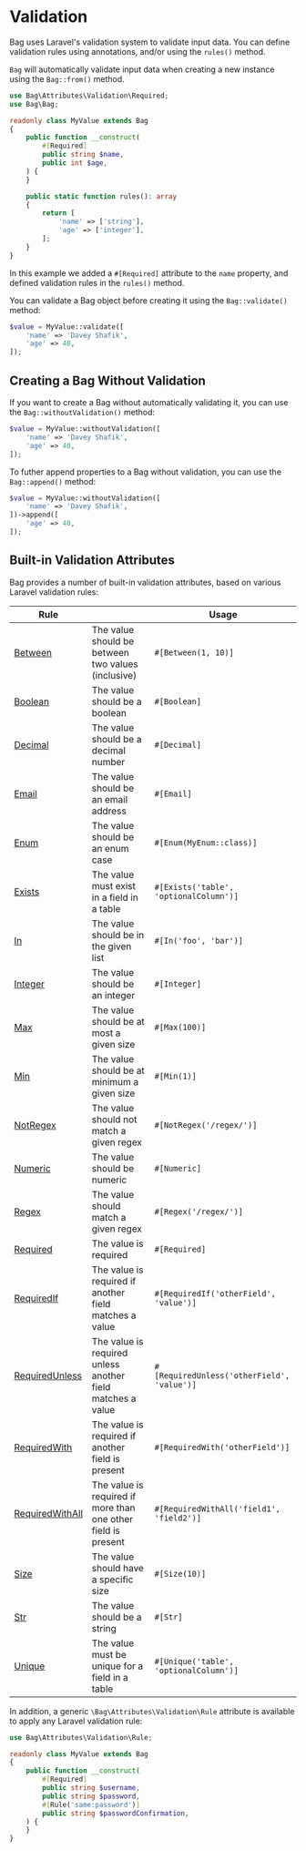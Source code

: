 # Validation

Bag uses Laravel's validation system to validate input data. You can define validation rules using annotations, and/or using the `rules()` method.

`Bag` will automatically validate input data when creating a new instance using the `Bag::from()` method.

```php
use Bag\Attributes\Validation\Required;
use Bag\Bag;

readonly class MyValue extends Bag
{
    public function __construct(
        #[Required]
        public string $name,
        public int $age,
    ) {
    }

    public static function rules(): array
    {
        return [
            'name' => ['string'],
            'age' => ['integer'],
        ];
    }
}
```

In this example we added a `#[Required]` attribute to the `name` property, and defined validation rules in the `rules()` method.

You can validate a Bag object before creating it using the `Bag::validate()` method:

```php
$value = MyValue::validate([
    'name' => 'Davey Shafik',
    'age' => 40,
]);
```

## Creating a Bag Without Validation

If you want to create a Bag without automatically validating it, you can use the `Bag::withoutValidation()` method:

```php
$value = MyValue::withoutValidation([
    'name' => 'Davey Shafik',
    'age' => 40,
]);
```

To futher append properties to a Bag without validation, you can use the `Bag::append()` method:

```php
$value = MyValue::withoutValidation([
    'name' => 'Davey Shafik',
])->append([
    'age' => 40,
]);
```

## Built-in Validation Attributes

Bag provides a number of built-in validation attributes, based on various Laravel validation rules:

| Rule                                                                          |                                                               | Usage                                      |
|-------------------------------------------------------------------------------|---------------------------------------------------------------|--------------------------------------------|
| [Between](https://laravel.com/docs/validation#rule-between)                   | The value should be between two values (inclusive)            | `#[Between(1, 10)]`                        |
| [Boolean](https://laravel.com/docs/validation#rule-boolean)                   | The value should be a boolean                                 | `#[Boolean]`                               |
| [Decimal](https://laravel.com/docs/validation#rule-decimal)                   | The value should be a decimal number                          | `#[Decimal]`                               |
| [Email](https://laravel.com/docs/validation#rule-email)                       | The value should be an email address                          | `#[Email]`                                 |
| [Enum](https://laravel.com/docs/validation#rule-enum)                         | The value should be an enum case                              | `#[Enum(MyEnum::class)]`                   |
| [Exists](https://laravel.com/docs/validation#rule-exists)                     | The value must exist in a field in a table                    | `#[Exists('table', 'optionalColumn')]`     |
| [In](https://laravel.com/docs/validation#rule-in)                             | The value should be in the given list                         | `#[In('foo', 'bar')]`                      |
| [Integer](https://laravel.com/docs/validation#rule-integer)                   | The value should be an integer                                | `#[Integer]`                               |
| [Max](https://laravel.com/docs/validation#rule-max)                           | The value should be at most a given size                      | `#[Max(100)]`                              |
| [Min](https://laravel.com/docs/validation#rule-min)                           | The value should be at minimum a given size                   | `#[Min(1)]`                                |
| [NotRegex](https://laravel.com/docs/validation#rule-not-regex)                | The value should not match a given regex                      | `#[NotRegex('/regex/')]`                   |
| [Numeric](https://laravel.com/docs/validation#rule-numeric)                   | The value should be numeric                                   | `#[Numeric]`                               |
| [Regex](https://laravel.com/docs/validation#rule-regex)                       | The value should match a given regex                          | `#[Regex('/regex/')]`                      |
| [Required](https://laravel.com/docs/validation#rule-required)                 | The value is required                                         | `#[Required]`                              |
| [RequiredIf](https://laravel.com/docs/validation#rule-required-if)            | The value is required if another field matches a value        | `#[RequiredIf('otherField', 'value')]`     |
| [RequiredUnless](https://laravel.com/docs/validation#rule-required-unless)    | The value is required unless another field matches a value    | `#[RequiredUnless('otherField', 'value')]` |
| [RequiredWith](https://laravel.com/docs/validation#rule-required-with)        | The value is required if another field is present             | `#[RequiredWith('otherField')]`            |
| [RequiredWithAll](https://laravel.com/docs/validation#rule-required-with-all) | The value is required if more than one other field is present | `#[RequiredWithAll('field1', 'field2')]`   |
| [Size](https://laravel.com/docs/validation#rule-size)                         | The value should have a specific size                         | `#[Size(10)]`                              |
| [Str](https://laravel.com/docs/validation#rule-string)                        | The value should be a string                                  | `#[Str]`                                   |
| [Unique](https://laravel.com/docs/validation#rule-unique)                     | The value must be unique for a field in a table               | `#[Unique('table', 'optionalColumn')]`     |

In addition, a generic `\Bag\Attributes\Validation\Rule` attribute is available to apply any Laravel validation rule:

```php
use Bag\Attributes\Validation\Rule;

readonly class MyValue extends Bag
{
    public function __construct(
        #[Required]
        public string $username,
        public string $password,
        #[Rule('same:password')]
        public string $passwordConfirmation,
    ) {
    }
}
```
